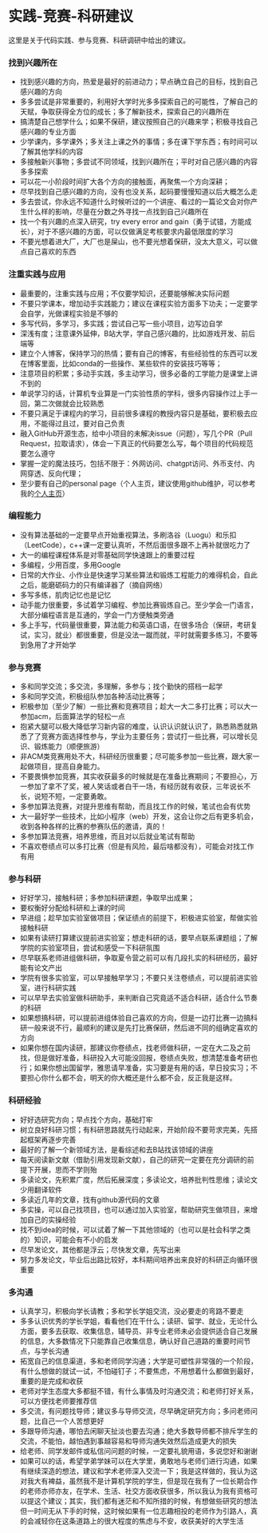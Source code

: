 # 实践-竞赛-科研建议

这里是关于代码实践、参与竞赛、科研调研中给出的建议。
### 找到兴趣所在
- 找到感兴趣的方向，热爱是最好的前进动力；早点确立自己的目标，找到自己感兴趣的方向
- 多多尝试是非常重要的，利用好大学时光多多探索自己的可能性，了解自己的天赋，争取获得全方位的成长；多了解新技术，探索自己的兴趣所在
- 搞清楚自己想学什么；如果不保研，建议按照自己的兴趣来学；积极寻找自己感兴趣的专业方面
- 少学课内，多学课外；多关注上课之外的事情；多在课下学东西；有时间可以了解其他学科的内容
- 多接触新兴事物；多尝试不同领域，找到兴趣所在；平时对自己感兴趣的内容多多探索
- 可以花一小阶段时间扩大各个方向的接触面，再聚焦一个方向深耕；
- 尽早找到自己感兴趣的方向，没有也没关系，起码要慢慢知道以后大概怎么走
- 多去尝试，你永远不知道什么时候听过的一个讲座、看过的一篇论文会对你产生什么样的影响，尽量在分数之外寻找一点找到自己兴趣所在
- 找一个有兴趣的点深入研究，try every error and gain（勇于试错，方能成长），对于不感兴趣的方面，可以仅做满足考核要求内最低限度的学习
- 不要光想着进大厂，大厂也是屎山，也不要光想着保研，没太大意义，可以做点自己喜欢的东西

### 注重实践与应用
- 最重要的，注重实践与应用；不仅要学知识，还要能够解决实际问题
- 不要只学课本，增加动手实践能力；建议在课程实验方面多下功夫；一定要学会自学，光做课程实验是不够的
- 多写代码，多学习，多实践；尝试自己写一些小项目，边写边自学
- 深浅有度；注意课外延伸，B站大学，学自己感兴趣的，比如游戏开发、前后端等
- 建立个人博客，保持学习的热情；要有自己的博客，有些经验性的东西可以发在博客里面，比如conda的一些操作、某些软件的安装技巧等等；
- 注意项目的积累；多动手实践，多主动学习，很多必备的工学能力是课堂上讲不到的
- 单说学习的话，计算机专业算是一门实验性质的学科，很多内容操作过上手一回，第二次做就会比较熟悉
- 不要只满足于课程内的学习，目前很多课程的教授内容只是基础，要积极去应用，不能得过且过，要对自己负责
- 融入GitHub开源生态，给中小项目的未解决issue（问题），写几个PR（Pull Request，拉取请求），体会一下真正的代码要怎么写，每个项目的代码规范要怎么遵守
- 掌握一定的魔法技巧，包括不限于：外网访问、chatgpt访问、外币支付、内网穿透、反向代理；
- 至少要有自己的personal page（个人主页，建议使用github维护，可以参考我的[个人主页](https://jhyin12.github.io/)）

### 编程能力
- 没有算法基础的一定要早点开始重视算法，多刷洛谷（Luogu）和乐扣（LeetCode），c++课一定要认真听，不然后面很多跟不上再补就很吃力了
- 大一的编程课程体系是对零基础同学快速跟上的重要过程
- 多编程，少用百度，多用Google
- 日常的大作业、小作业是快速学习某些算法和锻炼工程能力的难得机会，自此之后，能磨砺码力的只有编译器了（摘自网络）
- 多写多练，肌肉记忆也是记忆
- 动手能力很重要，多试着学习编程、参加比赛锻炼自己。至少学会一门语言，大部分编程语言是互通的，学会一门方便触类旁通
- 多上手写，代码量很重要，算法能力和英语口语，在很多场合（保研，考研复试，实习，就业）都很重要，但是没法一蹴而就，平时就需要多练习，不要等到急用了才开始学

### 参与竞赛
- 多和同学交流；多交流，多理解，多参与；找个勤快的搭档一起学
- 多和同学交流，积极组队参加各种活动比赛等；
- 积极参加（至少了解）一些比赛和竞赛项目；趁大一大二多打比赛；可以大一参加acm，后面算法学的轻松一点
- 抱紧大腿可以极大降低学习新内容的难度，认识认识就认识了，熟悉熟悉就熟悉了了竞赛方面选择性参与，学业为主要任务；尝试打一些比赛，可以增长见识、锻炼能力（顺便旅游）
- 非ACM类竞赛用处不大，科研经历很重要；尽可能多参加一些比赛，跟大家一起做项目，提高自身能力。
- 不要畏惧参加竞赛，其实收获最多的时候就是在准备比赛期间；不要担心，万一参加了拿不了奖，被人笑话或者白干一场，有经历就有收获，三年说长不长，说短不短，一定要勇敢。
- 多参加算法竞赛，对提升思维有帮助，而且找工作的时候，笔试也会有优势
- 大一最好学一些技术，比如小程序（web）开发，这会让你之后有更多机会，收到各种各样的比赛的参赛队伍的邀请，真的！
- 多参加算法竞赛，培养思维，而且对以后就业笔试有帮助
- 不喜欢卷绩点可以多打比赛（但是有风险，最后啥都没有），可能会对找工作有用

### 参与科研
- 好好学习，接触科研；多参加科研课题，争取早出成果；
- 要权衡好分配给科研和上课的时间
- 早进组；趁早加实验室做项目；保证绩点的前提下，积极进实验室，帮做实验接触科研
- 如果有读研打算建议提前进实验室；想走科研的话，要早点联系课题组；了解学院的实验室项目，尝试和感受一下科研氛围
- 尽早联系老师进组做科研，争取夏令营之前可以有几段扎实的科研经历，最好能有论文产出
- 学院有很多实验室，可以早接触早学习；不要只关注卷绩点，可以提前进实验室，进行科研实践
- 可以早早去实验室做科研助手，来判断自己究竟适不适合科研，适合什么节奏的科研
- 如果想搞科研，可以提前进组体验自己喜欢的方向，但是一边打比赛一边搞科研一般来说不行，最顺利的建议是先打比赛保研，然后进不同的组确定喜欢的方向
- 如果你想在国内读研，那建议你卷绩点，找老师做科研，一定在大二及之前找，但是做好准备，科研投入大可能没回报，卷绩点失败，想清楚准备考研也行；如果你想出国留学，雅思请早准备，实习要是有用的话，早日投实习；不要担心你什么都不会，明天的你大概还是什么都不会，反正我是这样。

### 科研经验
- 好好选研究方向；早点找个方向，基础打牢
- 树立良好科研习惯；有科研思路就先行动起来，开始阶段不要苛求完美，先搭起框架再逐步完善
- 最好的了解一个新领域方法，是看综述和去B站找该领域的讲座
- 每天阅读新文献（借助引用发现新文献），自己的研究一定要在充分调研的前提下开展，思而不学则殆
- 多读论文，先积累广度，然后拓展深度；多读论文，培养批判性思维；读论文少用翻译软件
- 多读近几年的文章，找有github源代码的文章
- 多实操，可以自己找项目，也可以通过加入实验室，帮助研究生做项目，来增加自己的实操经验
- 找不到idea的时候，可以试着了解一下其他领域的（也可以是社会科学之类的）知识，可能会有不小的启发
- 尽早发论文，其他都是浮云；尽快发文章，先写出来
- 努力多发论文，毕业后出路比较好，本科期间培养出来良好的科研正向循环很重要

### 多沟通
- 认真学习，积极向学长请教；多和学长学姐交流，没必要走的弯路不要走
- 多多认识优秀的学长学姐，看看他们在干什么；读研、留学、就业，无论什么方面，要多去获取、收集信息，辅导员、非专业老师未必会提供适合自己发展的信息，大多数情况下只能靠自己收集信息，确认好自己道路的重要时间节点，与学长沟通
- 拓宽自己的信息渠道，多和老师同学沟通；大学是可塑性非常强的一个阶段，有什么想做的就试一试，不怕碰钉子；不要焦虑，不用想着什么都做到最好，重要的是完成和收获
- 老师对学生态度大多都挺不错，有什么事情及时沟通交流；和老师打好关系，可以方便找老师要推荐信
- 多交流，有问题找导师；建议多与导师交流，尽早确定研究方向；多问老师问题，比自己一个人苦想更好
- 多跟导师沟通，哪怕去闲聊天扯淡也要去沟通；绝大多数导师都不排斥学生的交流，不能怕，越怕遇到事越容易和导师沟通失效然后造成更大的损失
- 给老师、同学发邮件或私信问问题的时候，一定要礼貌用语，多说您好和谢谢
- 如果可以的话，希望学弟学妹可以在大学里，勇敢地与老师们进行沟通，如果有继续深造的想法，建议和学术老师深入交流一下；我是这样做的，我认为这对我大有裨益，虽然我不是计算机学院的学生，但是现在我有了一位长期合作的老师亦师亦友，在学术、生活、社交方面收获很多，所以我认为我有资格可以提这个建议；其实，我们都有迷茫和不知所措的时候，有想做些研究的想法但一时间无从下手的时候，这时候如果有一位志趣相投的老师作为引路人，真的会减轻你在这条道路上的很大程度的焦虑与不安，收获美好的大学生活